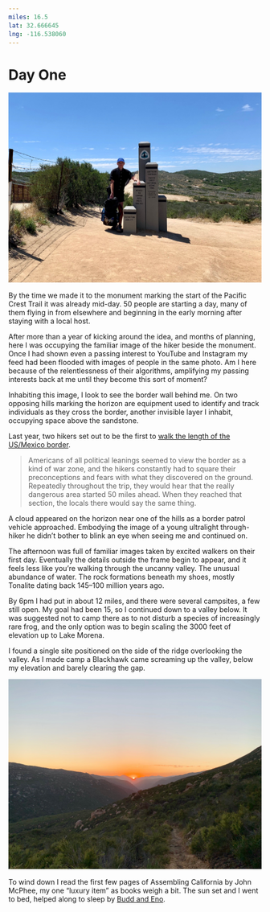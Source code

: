 ```yaml
---
miles: 16.5
lat: 32.666645
lng: -116.538060
---
```


# Day One

![r:75](2019-04-19.jpeg)

By the time we made it to the monument marking the start of the Pacific Crest Trail it was already mid-day. 50 people are starting a day, many of them flying in from elsewhere and beginning in the early morning after staying with a local host.

After more than a year of kicking around the idea, and months of planning, here I was occupying the familiar image of the hiker beside the monument. Once I had shown even a passing interest to YouTube and Instagram my feed had been flooded with images of people in the same photo. Am I here because of the relentlessness of their algorithms, amplifying my passing interests back at me until they become this sort of moment?

<!-- more -->

Inhabiting this image, I look to see the border wall behind me. On two opposing hills marking the horizon are equipment used to identify and track individuals as they cross the border, another invisible layer I inhabit, occupying space above the sandstone.

Last year, two hikers set out to be the first to [walk the length of the US/Mexico border](https://www.outsideonline.com/2333816/two-women-just-completed-first-border-thru-hike).

> Americans of all political leanings seemed to view the border as a kind of war zone, and the hikers constantly had to square their preconceptions and fears with what they discovered on the ground. Repeatedly throughout the trip, they would hear that the really dangerous area started 50 miles ahead. When they reached that section, the locals there would say the same thing.

A cloud appeared on the horizon near one of the hills as a border patrol vehicle approached. Embodying the image of a young ultralight through-hiker he didn’t bother to blink an eye when seeing me and continued on.

The afternoon was full of familiar images taken by excited walkers on their first day. Eventually the details outside the frame begin to appear, and it feels less like you’re walking through the uncanny valley. The unusual abundance of water. The rock formations beneath my shoes, mostly Tonalite dating back 145–100 million years ago.

By 6pm I had put in about 12 miles, and there were several campsites, a few still open. My goal had been 15, so I continued down to a valley below. It was suggested not to camp there as to not disturb a species of increasingly rare frog, and the only option was to begin scaling the 3000 feet of elevation up to Lake Morena.

I found a single site positioned on the side of the ridge overlooking the valley. As I made camp a Blackhawk came screaming up the valley, below my elevation and barely clearing the gap.

![r:75](2019-04-19-2.jpeg)

To wind down I read the first few pages of Assembling California by John McPhee, my one “luxury item” as books weigh a bit. The sun set and I went to bed, helped along to sleep by [Budd and Eno](https://m.youtube.com/watch?v=ZvUQmEqOAUQ).